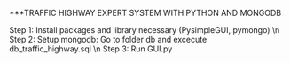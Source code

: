 ***TRAFFIC HIGHWAY EXPERT SYSTEM WITH PYTHON AND MONGODB

Step 1: Install packages and library necessary (PysimpleGUI, pymongo) \n
Step 2: Setup mongodb: Go to folder db and excecute db_traffic_highway.sql \n
Step 3: Run GUI.py

